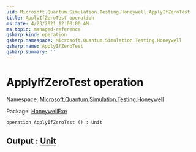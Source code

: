 ```yaml
---
uid: Microsoft.Quantum.Simulation.Testing.Honeywell.ApplyIfZeroTest
title: ApplyIfZeroTest operation
ms.date: 4/23/2021 12:00:00 AM
ms.topic: managed-reference
qsharp.kind: operation
qsharp.namespace: Microsoft.Quantum.Simulation.Testing.Honeywell
qsharp.name: ApplyIfZeroTest
qsharp.summary: ''
---
```


# ApplyIfZeroTest operation

Namespace: [Microsoft.Quantum.Simulation.Testing.Honeywell](xref:Microsoft.Quantum.Simulation.Testing.Honeywell)

Package: [HoneywellExe](https://nuget.org/packages/HoneywellExe)




```qsharp
operation ApplyIfZeroTest () : Unit
```


## Output : [Unit](xref:microsoft.quantum.qsharp.valueliterals#unit-literal)

